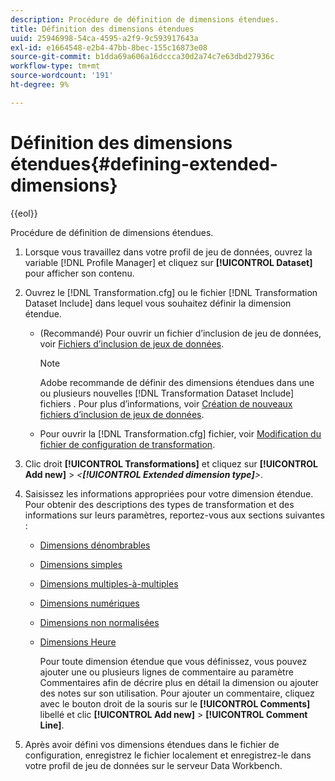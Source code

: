 ```yaml
---
description: Procédure de définition de dimensions étendues.
title: Définition des dimensions étendues
uuid: 25946998-54ca-4595-a2f9-9c593917643a
exl-id: e1664548-e2b4-47bb-8bec-155c16873e08
source-git-commit: b1dda69a606a16dccca30d2a74c7e63dbd27936c
workflow-type: tm+mt
source-wordcount: '191'
ht-degree: 9%

---
```


# Définition des dimensions étendues{#defining-extended-dimensions}

{{eol}}

Procédure de définition de dimensions étendues.

1. Lorsque vous travaillez dans votre profil de jeu de données, ouvrez la variable [!DNL Profile Manager] et cliquez sur **[!UICONTROL Dataset]** pour afficher son contenu.
1. Ouvrez le [!DNL Transformation.cfg] ou le fichier [!DNL Transformation Dataset Include] dans lequel vous souhaitez définir la dimension étendue.

   * (Recommandé) Pour ouvrir un fichier d’inclusion de jeu de données, voir [Fichiers d’inclusion de jeux de données](../../../home/c-dataset-const-proc/c-dataset-inc-files/c-abt-dataset-inc-files.md).

      >[!NOTE]
      >
      >Adobe recommande de définir des dimensions étendues dans une ou plusieurs nouvelles [!DNL Transformation Dataset Include] fichiers . Pour plus d’informations, voir [Création de nouveaux fichiers d’inclusion de jeux de données](../../../home/c-dataset-const-proc/c-dataset-inc-files/c-work-dataset-inc-files/t-create-new-dataset-inc-files.md#task-b29f30605c374a6ca747ac843337b06e).

   * Pour ouvrir la [!DNL Transformation.cfg] fichier, voir [Modification du fichier de configuration de transformation](../../../home/c-dataset-const-proc/c-trans-config-file/t-edit-trans-config-file.md#task-cfef4142c1bf4437a669d1fdc75cabbc).

1. Clic droit **[!UICONTROL Transformations]** et cliquez sur **[!UICONTROL Add new]** > *&lt;**[!UICONTROL Extended dimension type]**>*.
1. Saisissez les informations appropriées pour votre dimension étendue. Pour obtenir des descriptions des types de transformation et des informations sur leurs paramètres, reportez-vous aux sections suivantes :

   * [Dimensions dénombrables](../../../home/c-dataset-const-proc/c-ex-dim/c-types-ex-dim/c-count-dim.md#concept-f28b633419494e7bbc510012dbfcc6f8)
   * [Dimensions simples](../../../home/c-dataset-const-proc/c-ex-dim/c-types-ex-dim/c-simple-dim.md#concept-c1d804dac4094489afe61560d2908181)
   * [Dimensions multiples-à-multiples](../../../home/c-dataset-const-proc/c-ex-dim/c-types-ex-dim/c-many-dim.md#concept-5ed3cca8b2194d4f96134f6238040998)
   * [Dimensions numériques](../../../home/c-dataset-const-proc/c-ex-dim/c-types-ex-dim/c-num-dim.md#concept-8513b9afaff447c8b334410b565b91ed)
   * [Dimensions non normalisées](../../../home/c-dataset-const-proc/c-ex-dim/c-types-ex-dim/c-denormal-dim.md#concept-54a2600b8ee748b7acff405daccf3489)
   * [Dimensions Heure](../../../home/c-dataset-const-proc/c-ex-dim/c-types-ex-dim/c-time-dim.md#concept-1e4eeb8d33964bb2a8d5768d6439df67)

      Pour toute dimension étendue que vous définissez, vous pouvez ajouter une ou plusieurs lignes de commentaire au paramètre Commentaires afin de décrire plus en détail la dimension ou ajouter des notes sur son utilisation. Pour ajouter un commentaire, cliquez avec le bouton droit de la souris sur le **[!UICONTROL Comments]** libellé et clic **[!UICONTROL Add new]** > **[!UICONTROL Comment Line]**.

1. Après avoir défini vos dimensions étendues dans le fichier de configuration, enregistrez le fichier localement et enregistrez-le dans votre profil de jeu de données sur le serveur Data Workbench.
